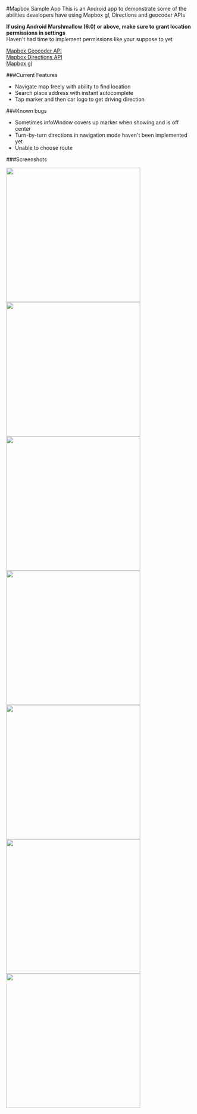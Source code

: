 #Mapbox Sample App
This is an Android app to demonstrate some of the abilities developers have using Mapbox gl, Directions and geocoder APIs

**If using Android Marshmallow (6.0) or above, make sure to grant location permissions in settings**  
Haven't had time to implement permissions like your suppose to yet

[Mapbox Geocoder API](https://github.com/mapbox/mapbox-geocoder-android)  
[Mapbox Directions API](https://github.com/mapbox/mapbox-directions-android)  
[Mapbox gl](https://github.com/mapbox/mapbox-gl-native/)

###Current Features
  * Navigate map freely with ability to find location
  * Search place address with instant autocomplete
  * Tap marker and then car logo to get driving direction
  
###Known bugs
  * Sometimes infoWindow covers up marker when showing and is off center
  * Turn-by-turn directions in navigation mode haven't been implemented yet
  * Unable to choose route

###Screenshots

<img src="https://github.com/cammace/Mapbox-Sample-App/blob/master/Screenshots/phone/search_result.png?raw=true" width="360">
<img src="https://github.com/cammace/Mapbox-Sample-App/blob/master/Screenshots/phone/route2.png?raw=true" width="360">
<img src="https://github.com/cammace/Mapbox-Sample-App/blob/master/Screenshots/phone/search.png?raw=true" width="360">
<img src="https://github.com/cammace/Mapbox-Sample-App/blob/master/Screenshots/phone/navigation_mode.png?raw=true" width="360">
<img src="https://github.com/cammace/Mapbox-Sample-App/blob/master/Screenshots/phone/infowindow.png?raw=true" width="360">
<img src="https://github.com/cammace/Mapbox-Sample-App/blob/master/Screenshots/phone/map.png?raw=true" width="360">
<img src="https://github.com/cammace/Mapbox-Sample-App/blob/master/Screenshots/phone/route1.png?raw=true" width="360">